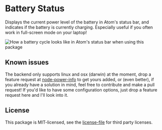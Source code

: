 # Battery Status
Displays the current power level of the battery in Atom's status bar, and
indicates if the battery is currently charging. Especially useful if you often
work in full-screen mode on your laptop!

![How a battery cycle looks like in Atom's status bar when using this package](https://github.com/cmd-johnson/atom-battery-status/raw/master/preview.png)

## Known issues
The backend only supports linux and osx (darwin) at the moment, drop a feature
request at [node-power-info](https://github.com/cmd-johnson/node-power-info) to
get yours added, or (even better), if you already have a solution in mind, feel
free to contribute and make a pull request!
If you'd like to have some configuration options, just drop a feature request
here and I'll look into it.

## License
This package is MIT-licensed, see the [license-file](https://github.com/cmd-johnson/atom-battery-status/blob/master/LICENSE.md) for third party licenses.
